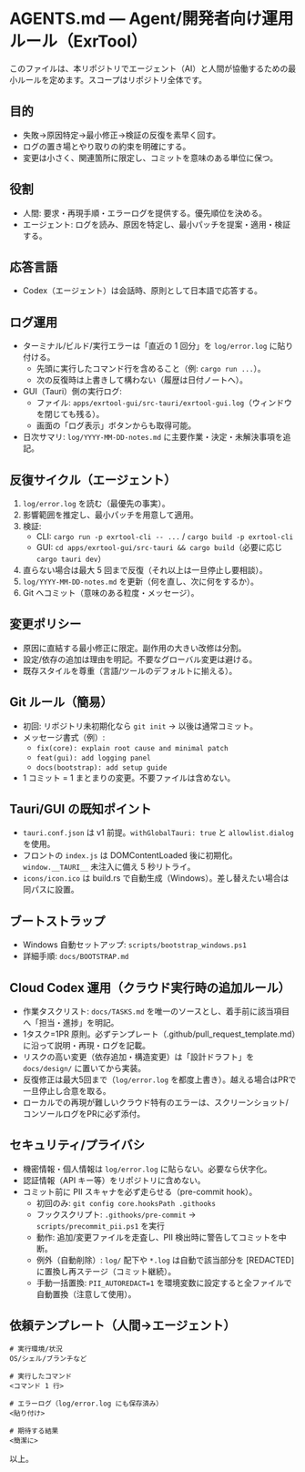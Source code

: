 # AGENTS.md — Agent/開発者向け運用ルール（ExrTool）

このファイルは、本リポジトリでエージェント（AI）と人間が協働するための最小ルールを定めます。スコープはリポジトリ全体です。

## 目的
- 失敗→原因特定→最小修正→検証の反復を素早く回す。
- ログの置き場とやり取りの約束を明確にする。
- 変更は小さく、関連箇所に限定し、コミットを意味のある単位に保つ。

## 役割
- 人間: 要求・再現手順・エラーログを提供する。優先順位を決める。
- エージェント: ログを読み、原因を特定し、最小パッチを提案・適用・検証する。

## 応答言語
- Codex（エージェント）は会話時、原則として日本語で応答する。

## ログ運用
- ターミナル/ビルド/実行エラーは「直近の 1 回分」を `log/error.log` に貼り付ける。
  - 先頭に実行したコマンド行を含めること（例: `cargo run ...`）。
  - 次の反復時は上書きして構わない（履歴は日付ノートへ）。
- GUI（Tauri）側の実行ログ:
  - ファイル: `apps/exrtool-gui/src-tauri/exrtool-gui.log`（ウィンドウを閉じても残る）。
  - 画面の「ログ表示」ボタンからも取得可能。
- 日次サマリ: `log/YYYY-MM-DD-notes.md` に主要作業・決定・未解決事項を追記。

## 反復サイクル（エージェント）
1) `log/error.log` を読む（最優先の事実）。
2) 影響範囲を推定し、最小パッチを用意して適用。
3) 検証:
   - CLI: `cargo run -p exrtool-cli -- ...` / `cargo build -p exrtool-cli`
   - GUI: `cd apps/exrtool-gui/src-tauri && cargo build`（必要に応じ `cargo tauri dev`）
4) 直らない場合は最大 5 回まで反復（それ以上は一旦停止し要相談）。
5) `log/YYYY-MM-DD-notes.md` を更新（何を直し、次に何をするか）。
6) Git へコミット（意味のある粒度・メッセージ）。

## 変更ポリシー
- 原因に直結する最小修正に限定。副作用の大きい改修は分割。
- 設定/依存の追加は理由を明記。不要なグローバル変更は避ける。
- 既存スタイルを尊重（言語/ツールのデフォルトに揃える）。

## Git ルール（簡易）
- 初回: リポジトリ未初期化なら `git init` → 以後は通常コミット。
- メッセージ書式（例）:
  - `fix(core): explain root cause and minimal patch`
  - `feat(gui): add logging panel`
  - `docs(bootstrap): add setup guide`
- 1 コミット = 1 まとまりの変更。不要ファイルは含めない。

## Tauri/GUI の既知ポイント
- `tauri.conf.json` は v1 前提。`withGlobalTauri: true` と `allowlist.dialog` を使用。
- フロントの `index.js` は DOMContentLoaded 後に初期化。`window.__TAURI__` 未注入に備え 5 秒リトライ。
- `icons/icon.ico` は build.rs で自動生成（Windows）。差し替えたい場合は同パスに設置。

## ブートストラップ
- Windows 自動セットアップ: `scripts/bootstrap_windows.ps1`
- 詳細手順: `docs/BOOTSTRAP.md`

## Cloud Codex 運用（クラウド実行時の追加ルール）
- 作業タスクリスト: `docs/TASKS.md` を唯一のソースとし、着手前に該当項目へ「担当・進捗」を明記。
- 1タスク=1PR 原則。必ずテンプレート（.github/pull_request_template.md）に沿って説明・再現・ログを記載。
- リスクの高い変更（依存追加・構造変更）は「設計ドラフト」を `docs/design/` に置いてから実装。
- 反復修正は最大5回まで（`log/error.log` を都度上書き）。越える場合はPRで一旦停止し合意を取る。
- ローカルでの再現が難しいクラウド特有のエラーは、スクリーンショット/コンソールログをPRに必ず添付。

## セキュリティ/プライバシ
- 機密情報・個人情報は `log/error.log` に貼らない。必要なら伏字化。
- 認証情報（API キー等）をリポジトリに含めない。
- コミット前に PII スキャナを必ず走らせる（pre-commit hook）。
  - 初回のみ: `git config core.hooksPath .githooks`
  - フックスクリプト: `.githooks/pre-commit` → `scripts/precommit_pii.ps1` を実行
  - 動作: 追加/変更ファイルを走査し、PII 検出時に警告してコミットを中断。
  - 例外（自動削除）: `log/` 配下や `*.log` は自動で該当部分を [REDACTED] に置換し再ステージ（コミット継続）。
  - 手動一括置換: `PII_AUTOREDACT=1` を環境変数に設定すると全ファイルで自動置換（注意して使用）。

## 依頼テンプレート（人間→エージェント）
```
# 実行環境/状況
OS/シェル/ブランチなど

# 実行したコマンド
<コマンド 1 行>

# エラーログ（log/error.log にも保存済み）
<貼り付け>

# 期待する結果
<簡潔に>
```

以上。
